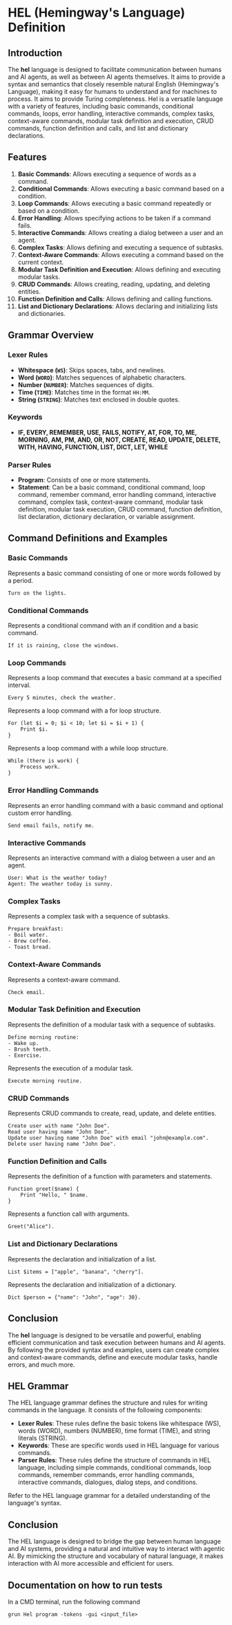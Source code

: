 # HEL (Hemingway's Language) Definition

## Introduction

The **hel** language is designed to facilitate communication between humans and AI agents, as well as between AI agents themselves.
It aims to provide a syntax and semantics that closely resemble natural English (Hemingway's Language), making it easy for humans to understand and for machines to process.
It aims to provide Turing completeness.
Hel is a versatile language with a variety of features, including basic commands, conditional commands, loops, error handling, interactive commands, complex tasks, context-aware commands, modular task definition and execution, CRUD commands, function definition and calls, and list and dictionary declarations.

## Features

1. **Basic Commands**: Allows executing a sequence of words as a command.
2. **Conditional Commands**: Allows executing a basic command based on a condition.
3. **Loop Commands**: Allows executing a basic command repeatedly or based on a condition.
4. **Error Handling**: Allows specifying actions to be taken if a command fails.
5. **Interactive Commands**: Allows creating a dialog between a user and an agent.
6. **Complex Tasks**: Allows defining and executing a sequence of subtasks.
7. **Context-Aware Commands**: Allows executing a command based on the current context.
8. **Modular Task Definition and Execution**: Allows defining and executing modular tasks.
9. **CRUD Commands**: Allows creating, reading, updating, and deleting entities.
10. **Function Definition and Calls**: Allows defining and calling functions.
11. **List and Dictionary Declarations**: Allows declaring and initializing lists and dictionaries.

## Grammar Overview

### Lexer Rules
- **Whitespace (`WS`)**: Skips spaces, tabs, and newlines.
- **Word (`WORD`)**: Matches sequences of alphabetic characters.
- **Number (`NUMBER`)**: Matches sequences of digits.
- **Time (`TIME`)**: Matches time in the format `HH:MM`.
- **String (`STRING`)**: Matches text enclosed in double quotes.

### Keywords
- **IF, EVERY, REMEMBER, USE, FAILS, NOTIFY, AT, FOR, TO, ME, MORNING, AM, PM, AND, OR, NOT, CREATE, READ, UPDATE, DELETE, WITH, HAVING, FUNCTION, LIST, DICT, LET, WHILE**

### Parser Rules
- **Program**: Consists of one or more statements.
- **Statement**: Can be a basic command, conditional command, loop command, remember command, error handling command, interactive command, complex task, context-aware command, modular task definition, modular task execution, CRUD command, function definition, list declaration, dictionary declaration, or variable assignment.

## Command Definitions and Examples

### Basic Commands
Represents a basic command consisting of one or more words followed by a period.
```hel
Turn on the lights.
```

### Conditional Commands
Represents a conditional command with an if condition and a basic command.
```hel
If it is raining, close the windows.
```

### Loop Commands
Represents a loop command that executes a basic command at a specified interval.
```hel
Every 5 minutes, check the weather.
```
Represents a loop command with a for loop structure.
```hel
For (let $i = 0; $i < 10; let $i = $i + 1) {
    Print $i.
}
```
Represents a loop command with a while loop structure.
```hel
While (there is work) {
    Process work.
}
```

### Error Handling Commands
Represents an error handling command with a basic command and optional custom error handling.
```hel
Send email fails, notify me.
```

### Interactive Commands
Represents an interactive command with a dialog between a user and an agent.
```hel
User: What is the weather today?
Agent: The weather today is sunny.
```

### Complex Tasks
Represents a complex task with a sequence of subtasks.
```hel
Prepare breakfast:
- Boil water.
- Brew coffee.
- Toast bread.
```

### Context-Aware Commands
Represents a context-aware command.
```hel
Check email.
```

### Modular Task Definition and Execution
Represents the definition of a modular task with a sequence of subtasks.
```hel
Define morning routine:
- Wake up.
- Brush teeth.
- Exercise.
```
Represents the execution of a modular task.
```hel
Execute morning routine.
```

### CRUD Commands
Represents CRUD commands to create, read, update, and delete entities.
```hel
Create user with name "John Doe".
Read user having name "John Doe".
Update user having name "John Doe" with email "john@example.com".
Delete user having name "John Doe".
```

### Function Definition and Calls
Represents the definition of a function with parameters and statements.
```hel
Function greet($name) {
    Print "Hello, " $name.
}
```
Represents a function call with arguments.
```hel
Greet("Alice").
```

### List and Dictionary Declarations
Represents the declaration and initialization of a list.
```hel
List $items = ["apple", "banana", "cherry"].
```
Represents the declaration and initialization of a dictionary.
```hel
Dict $person = {"name": "John", "age": 30}.
```

## Conclusion

The **hel** language is designed to be versatile and powerful, enabling efficient communication and task execution between humans and AI agents. By following the provided syntax and examples, users can create complex and context-aware commands, define and execute modular tasks, handle errors, and much more.

## HEL Grammar

The HEL language grammar defines the structure and rules for writing commands in the language. It consists of the following components:

- **Lexer Rules**: These rules define the basic tokens like whitespace (WS), words (WORD), numbers (NUMBER), time format (TIME), and string literals (STRING).
- **Keywords**: These are specific words used in HEL language for various commands.
- **Parser Rules**: These rules define the structure of commands in HEL language, including simple commands, conditional commands, loop commands, remember commands, error handling commands, interactive commands, dialogues, dialog steps, and conditions.

Refer to the HEL language grammar for a detailed understanding of the language's syntax.

## Conclusion

The HEL language is designed to bridge the gap between human language and AI systems, providing a natural and intuitive way to interact with agentic AI. By mimicking the structure and vocabulary of natural language, it makes interaction with AI more accessible and efficient for users.

## Documentation on how to run tests

In a CMD terminal, run the following command

```grun Hel program -tokens -gui <input_file>```

